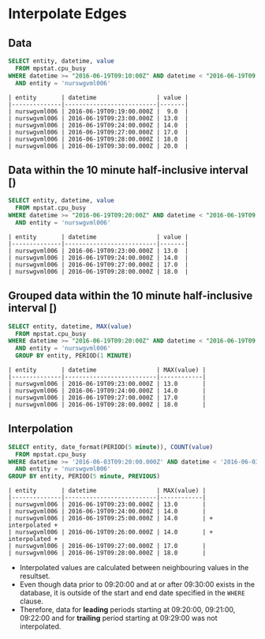 # Interpolate Edges

## Data

```sql
SELECT entity, datetime, value
  FROM mpstat.cpu_busy
WHERE datetime >= "2016-06-19T09:10:00Z" AND datetime < "2016-06-19T09:40:00Z"
  AND entity = 'nurswgvml006'
```

```ls
| entity       | datetime                 | value | 
|--------------|--------------------------|-------| 
| nurswgvml006 | 2016-06-19T09:19:00.000Z |  9.0  | 
| nurswgvml006 | 2016-06-19T09:23:00.000Z | 13.0  | 
| nurswgvml006 | 2016-06-19T09:24:00.000Z | 14.0  | 
| nurswgvml006 | 2016-06-19T09:27:00.000Z | 17.0  | 
| nurswgvml006 | 2016-06-19T09:28:00.000Z | 18.0  | 
| nurswgvml006 | 2016-06-19T09:30:00.000Z | 20.0  | 
```


## Data within the 10 minute half-inclusive interval [)

```sql
SELECT entity, datetime, value
  FROM mpstat.cpu_busy
WHERE datetime >= "2016-06-19T09:20:00Z" AND datetime < "2016-06-19T09:30:00Z"
  AND entity = 'nurswgvml006'
```

```ls
| entity       | datetime                 | value | 
|--------------|--------------------------|-------| 
| nurswgvml006 | 2016-06-19T09:23:00.000Z | 13.0  | 
| nurswgvml006 | 2016-06-19T09:24:00.000Z | 14.0  | 
| nurswgvml006 | 2016-06-19T09:27:00.000Z | 17.0  | 
| nurswgvml006 | 2016-06-19T09:28:00.000Z | 18.0  | 
```

## Grouped data within the 10 minute half-inclusive interval [)

```sql
SELECT entity, datetime, MAX(value)
  FROM mpstat.cpu_busy
WHERE datetime >= "2016-06-19T09:20:00Z" AND datetime < "2016-06-19T09:30:00Z"
  AND entity = 'nurswgvml006'
  GROUP BY entity, PERIOD(1 MINUTE)
```

```ls
| entity       | datetime                 | MAX(value) | 
|--------------|--------------------------|------------| 
| nurswgvml006 | 2016-06-19T09:23:00.000Z | 13.0       | 
| nurswgvml006 | 2016-06-19T09:24:00.000Z | 14.0       | 
| nurswgvml006 | 2016-06-19T09:27:00.000Z | 17.0       | 
| nurswgvml006 | 2016-06-19T09:28:00.000Z | 18.0       | 
```

## Interpolation 

```sql
SELECT entity, date_format(PERIOD(5 minute)), COUNT(value) 
  FROM mpstat.cpu_busy 
WHERE datetime >= '2016-06-03T09:20:00.000Z' AND datetime < '2016-06-03T09:50:00.000Z'
  AND entity = 'nurswgvml006'
GROUP BY entity, PERIOD(5 minute, PREVIOUS)
```

```ls
| entity       | datetime                 | MAX(value) | 
|--------------|--------------------------|------------| 
| nurswgvml006 | 2016-06-19T09:23:00.000Z | 13.0       | 
| nurswgvml006 | 2016-06-19T09:24:00.000Z | 14.0       | 
| nurswgvml006 | 2016-06-19T09:25:00.000Z | 14.0       | + interpolated +
| nurswgvml006 | 2016-06-19T09:26:00.000Z | 14.0       | + interpolated +
| nurswgvml006 | 2016-06-19T09:27:00.000Z | 17.0       | 
| nurswgvml006 | 2016-06-19T09:28:00.000Z | 18.0       | 
```

* Interpolated values are calculated between neighbouring values in the resultset.
* Even though data prior to 09:20:00 and at or after 09:30:00 exists in the database, it is outside of the start and end date specified in the `WHERE` clause.
* Therefore, data for **leading** periods starting at 09:20:00, 09:21:00, 09:22:00 and for **trailing** period starting at 09:29:00 was not interpolated.
